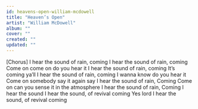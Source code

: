 ```yaml
---
id: heavens-open-william-mcdowell
title: "Heaven’s Open"
artist: "William McDowell"
album: ""
cover: ""
created: ""
updated: ""
---
```


[Chorus]
I hear the sound of rain,
coming
I hear the sound of rain,
coming
Come on come on do you hear it
I hear the sound of rain,
coming
It’s coming ya’ll
I hear the sound of rain,
coming
I wanna know do you hear it
Come on somebody say it again say
I hear the sound of rain,
Coming
Come on can you sense it in the atmosphere
I hear the sound of rain,
Coming
I hear the sound
I hear the sound,
of revival coming
Yes lord
I hear the sound,
of revival coming